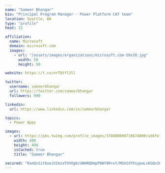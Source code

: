 ```yaml
---
name: "Sameer Bhangar"
bio: "Principal Program Manager - Power Platform CAT team"
location: Seattle, WA
type: "profile"
heat: 32

affiliation:
  name: Microsoft
  domain: microsoft.com
  images:
    - url: "/assets/images/organizations/microsoft.com-50x50.jpg"
      width: 50
      height: 50

website: https://t.co/nrTQtfl3ll

twitter:
  username: sameerbhangar
  url: https://twitter.com/sameerbhangar
  followers: 990

linkedin:
  url: https://www.linkedin.com/in/sameerbhangar

topics:
  - Power Apps

images:
  - url: https://pbs.twimg.com/profile_images/378800000719674009/a36fe7ddfab1778b76e5793772e43798_400x400.jpeg
    width: 400
    height: 400
    isCached: true
    title: "Sameer Bhangar"

secured: "RanQvSitbueJUImzaTOVOg0/UNHRQDmpP8WY9R+xY/MGXIXYhsypwLv6SQx38Jx9m3BFQtHAASUJnfLwc3AeJOWZjRcRQpkqVtcNf8NJ24+Nd/swdsN3sufFiAqPg3MaBcjPzF1v7dMdlmCuOUtyXe/JDma6Lo6g4reHeXcRwvb2zrwuac7PE+1G6M4KO+oNp14TlTJWfhNrcIoZOPhPHGvoMFwfmojEuAk/tqLZ3jWAXlfMHqi5yoWa6uAUx1znwpVICvTUmlgVL4MVB5y4IBy1eZG+sITH4Yc5CKHZ2P0ky8j5MVxojFbU5cMGjMiDa/mfnobZkmXrzKtyQDsE2wW7bPefotOdmXh7iENqqp6Wrh0eQyrCNPaIYG8Eejn4y8EO1lg57Nvt8Tpf4PfBJQ==;/2ys8//nN8jR8BjYgdtzXA=="
---
```


